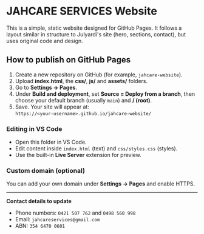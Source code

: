 # JAHCARE SERVICES Website

This is a simple, static website designed for GitHub Pages. It follows a layout similar in structure to Julyardi's site (hero, sections, contact), but uses original code and design.

## How to publish on GitHub Pages

1. Create a new repository on GitHub (for example, `jahcare-website`).  
2. Upload **index.html**, the **css/**, **js/** and **assets/** folders.  
3. Go to **Settings → Pages**.  
4. Under **Build and deployment**, set **Source = Deploy from a branch**, then choose your default branch (usually `main`) and **/ (root)**.  
5. Save. Your site will appear at:  
   `https://<your-username>.github.io/jahcare-website/`

### Editing in VS Code
- Open this folder in VS Code.
- Edit content inside `index.html` (text) and `css/styles.css` (styles).
- Use the built-in **Live Server** extension for preview.

### Custom domain (optional)
You can add your own domain under **Settings → Pages** and enable HTTPS.

---

**Contact details to update**
- Phone numbers: `0421 507 762` and `0498 560 998`
- Email: `jahcareservices@gmail.com`
- ABN: `354 6470 0601`
